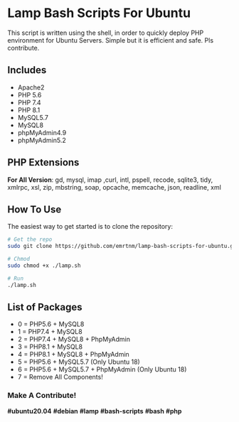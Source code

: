 # Lamp Bash Scripts For Ubuntu
This script is written using the shell, in order to quickly deploy PHP environment for Ubuntu Servers. Simple but it is efficient and safe. Pls contribute.

## Includes
 - Apache2
 - PHP 5.6
 - PHP 7.4
 - PHP 8.1
 - MySQL5.7
 - MySQL8
 - phpMyAdmin4.9
 - phpMyAdmin5.2

## PHP Extensions
**For All Version**: gd, mysql, imap ,curl, intl, pspell, recode, sqlite3, tidy, xmlrpc, xsl, zip, mbstring, soap, opcache, memcache, json, readline, xml

## How To Use
The easiest way to get started is to clone the repository:

```bash
# Get the repo
sudo git clone https://github.com/emrtnm/lamp-bash-scripts-for-ubuntu.git

# Chmod 
sudo chmod +x ./lamp.sh

# Run
./lamp.sh
```

## List of Packages
 - 0 = PHP5.6 + MySQL8
 - 1 = PHP7.4 + MySQL8
 - 2 = PHP7.4 + MySQL8 + PhpMyAdmin
 - 3 = PHP8.1 + MySQL8
 - 4 = PHP8.1 + MySQL8 + PhpMyAdmin
 - 5 = PHP5.6 + MySQL5.7 (Only Ubuntu 18)
 - 6 = PHP5.6 + MySQL5.7 + PhpMyAdmin (Only Ubuntu 18)
 - 7 = Remove All Components!

### Make A Contribute!

**#ubuntu20.04** **#debian** **#lamp** **#bash-scripts** **#bash** **#php** 


